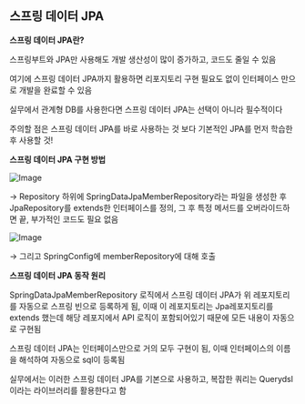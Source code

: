 ## 스프링 데이터 JPA

**스프링 데이터 JPA란?**

스프링부트와 JPA만 사용해도 개발 생산성이 많이 증가하고, 코드도 줄일 수 있음

여기에 스프링 데이터 JPA까지 활용하면 리포지토리 구현 필요도 없이 인터페이스 만으로 개발을 완료할 수 있음

실무에서 관계형 DB를 사용한다면 스프링 데이터 JPA는 선택이 아니라 필수적이다

주의할 점은 스프링 데이터 JPA를 바로 사용하는 것 보다 기본적인 JPA를 먼저 학습한 후 사용할 것!

**스프링 데이터 JPA 구현 방법**

![Image](https://github.com/user-attachments/assets/9e90d491-47fb-4c26-ba67-413bd9cbcc35)

→ Repository 하위에 SpringDataJpaMemberRepository라는 파일을 생성한 후 JpaRepository를 extends한 인터페이스를 정의, 그 후 특정 메서드를 오버라이드하면 끝, 부가적인 코드도 필요 없음

![Image](https://github.com/user-attachments/assets/994acc23-d875-459c-ae99-38d8368a7a3b)

→ 그리고 SpringConfig에 memberRepository에 대해 호출

**스프링 데이터 JPA 동작 원리**

SpringDataJpaMemberRepository 로직에서 스프링 데이터 JPA가 위 레포지토리를 자동으로 스프링 빈으로 등록하게 됨, 이때 이 레포지토리는 Jpa레포지토리를 extends 했는데 해당 레포지에서 API 로직이 포함되어있기 때문에 모든 내용이 자동으로 구현됨

스프링 데이터 JPA는 인터페이스만으로 거의 모두 구현이 됨, 이때 인터페이스의 이름을 해석하여 자동으로 sql이 등록됨

실무에서는 이러한 스프링 데이터 JPA를 기본으로 사용하고, 복잡한 쿼리는 Querydsl이라는 라이브러리를 활용한다고 함